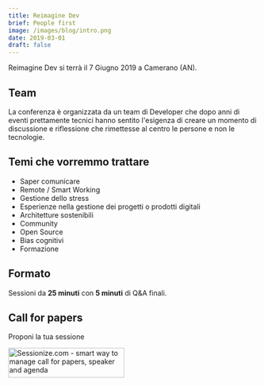 ```yaml
---
title: Reimagine Dev
brief: People first
image: /images/blog/intro.png
date: 2019-03-01
draft: false
---
```


Reimagine Dev si terrà il 7 Giugno 2019 a Camerano (AN).

## Team

La conferenza è organizzata da un team di Developer che dopo anni di eventi prettamente tecnici hanno sentito l'esigenza di creare un momento di discussione e riflessione che rimettesse al centro le persone e non le tecnologie.


## Temi che vorremmo trattare

* Saper comunicare
* Remote / Smart Working
* Gestione dello stress
* Esperienze nella gestione dei progetti o prodotti digitali
* Architetture sostenibili
* Community
* Open Source
* Bias cognitivi
* Formazione


## Formato

Sessioni da **25 minuti** con **5 minuti** di Q&A finali.

## Call for papers

Proponi la tua sessione

<a href="https://sessionize.com/reimagine-dev"><img width="234" height="60" src="https://sessionize.com/Assets/buttons/sessionize--button-234x60.png" alt="Sessionize.com - smart way to manage call for papers, speaker and agenda"></a>